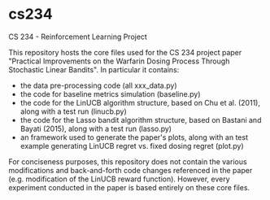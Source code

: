 # cs234
CS 234 - Reinforcement Learning Project

This repository hosts the core files used for the CS 234 project paper "Practical Improvements on the Warfarin Dosing Process Through Stochastic Linear Bandits". In particular it contains:

- the data pre-processing code (all xxx_data.py)
- the code for baseline metrics simulation (baseline.py)
- the code for the LinUCB algorithm structure, based on Chu et al. (2011), along with a test run (linucb.py)
- the code for the Lasso bandit algorithm structure, based on Bastani and Bayati (2015), along with a test run (lasso.py)
- an framework used to generate the paper's plots, along with an test example generating LinUCB regret vs. fixed dosing regret (plot.py)

For conciseness purposes, this repository does not contain the various modifications and back-and-forth code changes referenced in the paper (e.g. modification of the LinUCB reward function). However, every experiment conducted in the paper is based entirely on these core files.
